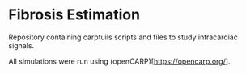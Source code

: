 # Fibrosis Estimation
Repository containing carptuils scripts and files to study intracardiac signals.

All simulations were run using (openCARP)[https://opencarp.org/].
